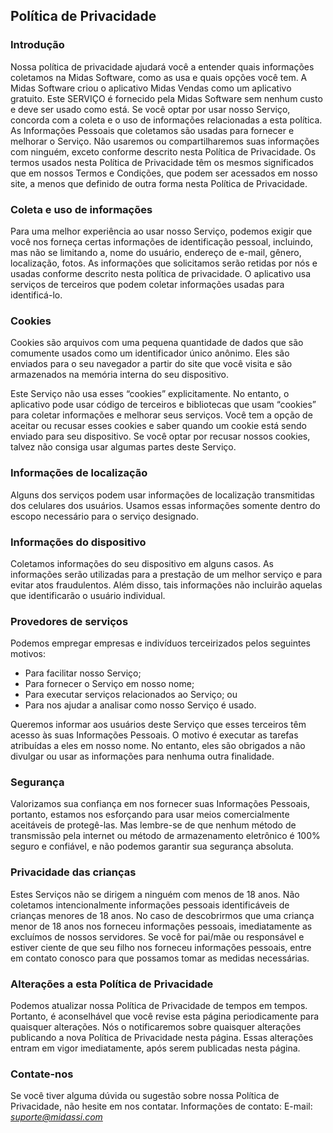 Política de Privacidade 
----------------

### Introdução  
Nossa política de privacidade ajudará você a entender quais informações coletamos na Midas Software, como as usa e quais opções você tem. A Midas Software criou o aplicativo Midas Vendas como um aplicativo gratuito. Este SERVIÇO é fornecido pela Midas Software sem nenhum custo e deve ser usado como está. Se você optar por usar nosso Serviço, concorda com a coleta e o uso de informações relacionadas a esta política. As Informações Pessoais que coletamos são usadas para fornecer e melhorar o Serviço. Não usaremos ou compartilharemos suas informações com ninguém, exceto conforme descrito nesta Política de Privacidade.
Os termos usados ​​nesta Política de Privacidade têm os mesmos significados que em nossos Termos e Condições, que podem ser acessados ​​em nosso site, a menos que definido de outra forma nesta Política de Privacidade.

### Coleta e uso de informações 
Para uma melhor experiência ao usar nosso Serviço, podemos exigir que você nos forneça certas informações de identificação pessoal, incluindo, mas não se limitando a, nome do usuário, endereço de e-mail, gênero, localização, fotos. As informações que solicitamos serão retidas por nós e usadas conforme descrito nesta política de privacidade.
O aplicativo usa serviços de terceiros que podem coletar informações usadas para identificá-lo.

### Cookies  
Cookies são arquivos com uma pequena quantidade de dados que são comumente usados ​​como um identificador único anônimo. Eles são enviados para o seu navegador a partir do site que você visita e são armazenados na memória interna do seu dispositivo.  

Este Serviço não usa esses “cookies” explicitamente. No entanto, o aplicativo pode usar código de terceiros e bibliotecas que usam “cookies” para coletar informações e melhorar seus serviços. Você tem a opção de aceitar ou recusar esses cookies e saber quando um cookie está sendo enviado para seu dispositivo. Se você optar por recusar nossos cookies, talvez não consiga usar algumas partes deste Serviço. 

### Informações de localização  
Alguns dos serviços podem usar informações de localização transmitidas dos celulares dos usuários. Usamos essas informações somente dentro do escopo necessário para o serviço designado.

### Informações do dispositivo
Coletamos informações do seu dispositivo em alguns casos. As informações serão utilizadas para a prestação de um melhor serviço e para evitar atos fraudulentos. Além disso, tais informações não incluirão aquelas que identificarão o usuário individual.

### Provedores de serviços
Podemos empregar empresas e indivíduos terceirizados pelos seguintes motivos:
* Para facilitar nosso Serviço;
* Para fornecer o Serviço em nosso nome;
* Para executar serviços relacionados ao Serviço; ou
* Para nos ajudar a analisar como nosso Serviço é usado.

Queremos informar aos usuários deste Serviço que esses terceiros têm acesso às suas Informações Pessoais. O motivo é executar as tarefas atribuídas a eles em nosso nome. No entanto, eles são obrigados a não divulgar ou usar as informações para nenhuma outra finalidade.

### Segurança  
Valorizamos sua confiança em nos fornecer suas Informações Pessoais, portanto, estamos nos esforçando para usar meios comercialmente aceitáveis ​​de protegê-las. Mas lembre-se de que nenhum método de transmissão pela internet ou método de armazenamento eletrônico é 100% seguro e confiável, e não podemos garantir sua segurança absoluta.

### Privacidade das crianças 
Estes Serviços não se dirigem a ninguém com menos de 18 anos. Não coletamos intencionalmente informações pessoais identificáveis ​​de crianças menores de 18 anos. No caso de descobrirmos que uma criança menor de 18 anos nos forneceu informações pessoais, imediatamente as excluímos de nossos servidores. Se você for pai/mãe ou responsável e estiver ciente de que seu filho nos forneceu informações pessoais, entre em contato conosco para que possamos tomar as medidas necessárias.

### Alterações a esta Política de Privacidade
Podemos atualizar nossa Política de Privacidade de tempos em tempos. Portanto, é aconselhável que você revise esta página periodicamente para quaisquer alterações. Nós o notificaremos sobre quaisquer alterações publicando a nova Política de Privacidade nesta página. Essas alterações entram em vigor imediatamente, após serem publicadas nesta página.

### Contate-nos 
Se você tiver alguma dúvida ou sugestão sobre nossa Política de Privacidade, não hesite em nos contatar.
Informações de contato:
E-mail: *suporte@midassi.com*
